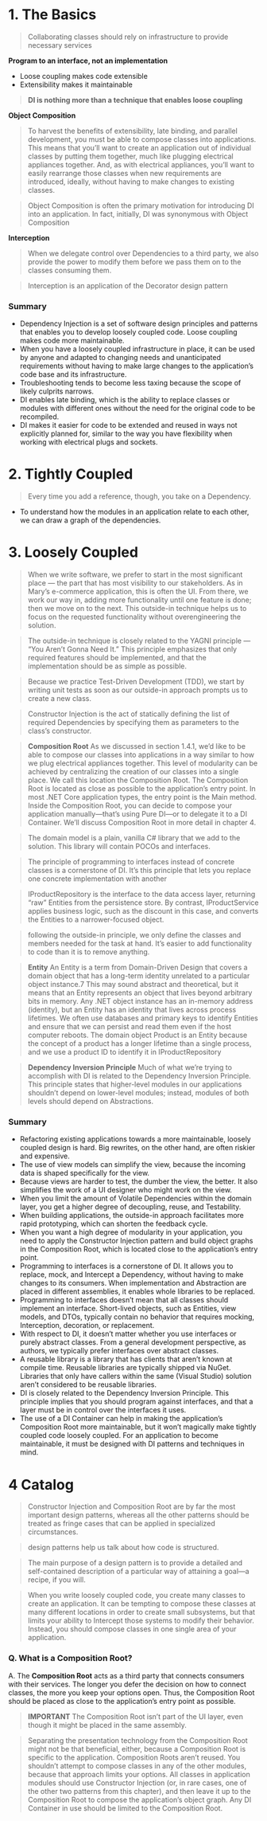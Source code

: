 # 1. The Basics

> Collaborating classes should rely on infrastructure to provide necessary services

**Program to an interface, not an implementation**
- Loose coupling makes code extensible
- Extensibility makes it maintainable

> **DI is nothing more than a technique that enables loose coupling**

**Object Composition**
> To harvest the benefits of extensibility, late binding, and parallel development, you must be able to compose classes into applications. This means that you’ll want to create an application out of individual classes by putting them together, much like plugging electrical appliances together. And, as with electrical appliances, you’ll want to easily
rearrange those classes when new requirements are introduced, ideally, without having to make changes to existing classes. 

> Object Composition is often the primary motivation for introducing DI into an
application. In fact, initially, DI was synonymous with Object Composition

**Interception**
> When we delegate control over Dependencies to a third party, we also
provide the power to modify them before we pass them on to the classes consuming them.

> Interception is an application of the Decorator design pattern

### Summary

- Dependency Injection is a set of software design principles and patterns that enables you to develop loosely coupled code. Loose coupling makes code more maintainable.
- When you have a loosely coupled infrastructure in place, it can be used by anyone and adapted to changing needs and unanticipated requirements without having to make large changes to the application’s code base and its infrastructure.
- Troubleshooting tends to become less taxing because the scope of likely culprits narrows.
- DI enables late binding, which is the ability to replace classes or modules with different ones without the need for the original code to be recompiled.
- DI makes it easier for code to be extended and reused in ways not explicitly planned for, similar to the way you have flexibility when working with electrical plugs and sockets.

# 2. Tightly Coupled

> Every time you add a reference, though, you take on a Dependency.

- To understand how the modules in an application relate to each other, we can draw a graph of the dependencies.

# 3. Loosely Coupled

> When we write software, we prefer to start in the most significant place — the part that has most visibility to our stakeholders. As in Mary’s e-commerce application, this is often the UI. From there, we work our way in, adding more functionality until one feature is done; then we move on to the next. This outside-in technique helps us to focus on
the requested functionality without overengineering the solution.

> The outside-in technique is closely related to the YAGNI principle — “You Aren’t Gonna Need It.” This principle emphasizes that only required features should be implemented, and that the implementation should be as simple as possible.

> Because we practice Test-Driven Development (TDD), we start by writing unit tests as soon as our outside-in approach prompts us to create a new class.

>  Constructor Injection is the act of statically defining the list of required Dependencies by specifying them as parameters to the class’s constructor. 

> **Composition Root** As we discussed in section 1.4.1, we’d like to be able to compose our classes into applications in a way similar to how we plug electrical appliances together. This level of modularity can be achieved by centralizing the creation of our classes into a single place. We
call this location the Composition Root. The Composition Root is located as close as possible to the application’s entry point. In most .NET Core application types, the entry point is the Main method. Inside the Composition Root, you can decide to compose your application manually—that’s using Pure DI—or to delegate it to a DI Container. We’ll discuss Composition Root in more detail in chapter 4.

> The domain model is a plain, vanilla C# library that we add to the solution. This library will contain POCOs and interfaces.

> The principle of programming to interfaces instead of concrete classes is a cornerstone of DI. It’s this principle that lets you replace one concrete implementation with another

> IProductRepository is the interface to the data access layer, returning “raw” Entities from the persistence store. By contrast, IProductService applies business logic, such as the discount in this case, and converts the Entities to a narrower-focused object. 

> following the outside-in principle, we only define the classes and members needed for the task at hand. It’s easier to add functionality to code than it is to remove anything.

> **Entity** An Entity is a term from Domain-Driven Design that covers a domain object that has a long-term identity unrelated to a particular object instance.7 This may sound abstract and theoretical, but it means that an Entity represents an object that lives beyond arbitrary bits in memory. Any .NET object instance has an in-memory address (identity), but an Entity has an identity that lives across process lifetimes. We often use databases and primary keys to identify Entities and ensure that we can persist and read them even if the host computer reboots. The domain object Product is an
Entity because the concept of a product has a longer lifetime than a single process, and we use a product ID to identify it in IProductRepository

> **Dependency Inversion Principle** Much of what we’re trying to accomplish with DI is related to the Dependency Inversion Principle. This principle states that higher-level modules in our applications shouldn’t depend on lower-level modules; instead, modules of both levels should depend on Abstractions.

### Summary
- Refactoring existing applications towards a more maintainable, loosely coupled design is hard. Big rewrites, on the other hand, are often riskier and expensive.
- The use of view models can simplify the view, because the incoming data is shaped specifically for the view.
- Because views are harder to test, the dumber the view, the better. It also simplifies the work of a UI designer who might work on the view.
- When you limit the amount of Volatile Dependencies within the domain layer, you get a higher degree of decoupling, reuse, and Testability.
- When building applications, the outside-in approach facilitates more rapid prototyping, which can shorten the feedback cycle.
- When you want a high degree of modularity in your application, you need to apply the Constructor Injection pattern and build object graphs in the Composition Root, which is located close to the application’s entry point.
- Programming to interfaces is a cornerstone of DI. It allows you to replace, mock, and Intercept a Dependency, without having to make changes to its consumers. When implementation and Abstraction are placed in different assemblies, it enables whole libraries to be replaced.
- Programming to interfaces doesn’t mean that all classes should implement an
interface. Short-lived objects, such as Entities, view models, and DTOs, typically contain no behavior that requires mocking, Interception, decoration, or replacement.
- With respect to DI, it doesn’t matter whether you use interfaces or purely abstract classes. From a general development perspective, as authors, we typically prefer interfaces over abstract classes.
- A reusable library is a library that has clients that aren’t known at compile time. Reusable libraries are typically shipped via NuGet. Libraries that only have callers within the same (Visual Studio) solution aren’t considered to be reusable libraries.
- DI is closely related to the Dependency Inversion Principle. This principle implies that you should program against interfaces, and that a layer must be in control over the interfaces it uses.
- The use of a DI Container can help in making the application’s Composition Root more maintainable, but it won’t magically make tightly coupled code loosely coupled. For an application to become maintainable, it must be designed with DI patterns and techniques in mind.


# 4 Catalog

>  Constructor Injection and Composition Root are by far the most important design patterns, whereas all the other patterns should be treated as fringe cases that can be applied in specialized circumstances.

> design patterns help us talk about how code is structured.

> The main purpose of a design pattern is to provide a detailed and self-contained description of a particular way of attaining a goal—a recipe, if you will. 

> When you write loosely coupled code, you create many classes to create an application. It can be tempting to compose these classes at many different locations in order to create small subsystems, but that limits your ability to Intercept those systems to modify their behavior. Instead, you should compose classes in one single area of your application.

### Q. What is a Composition Root?

A. The **Composition Root** acts as a third party that connects consumers with their
services. The longer you defer the decision on how to connect classes, the more you
keep your options open. Thus, the Composition Root should be placed as close to the
application’s entry point as possible.

> **IMPORTANT** The Composition Root isn’t part of the UI layer, even though it might be placed in the same assembly.

> Separating the presentation technology from the Composition Root might not be that beneficial, either, because a Composition Root is specific to the application. Composition Roots aren’t reused. You shouldn’t attempt to compose classes in any of the other modules, because that approach limits your options. All classes in application modules should use Constructor Injection (or, in rare cases, one of the other two patterns from this chapter), and then leave it up to the Composition Root to compose the application’s object graph. Any DI Container in use should be limited to the Composition Root.

